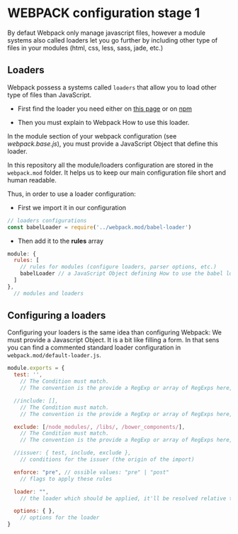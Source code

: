 # WEBPACK configuration stage 1

By defaut Webpack only manage javascript files, however a module systems also called loaders let you go further by including other type of files in your modules (html, css, less, sass, jade, etc.)

## Loaders

Webpack possess a systems called `loaders` that allow you to load other type of files than JavaScript.

* First find the loader you need either on [this page](https://github.com/webpack/webpack) or on [npm](https://www.npmjs.com/)

* Then you must explain to Webpack How to use this loader.

In the module section of your webpack configuration (see _webpack.base.js_), you must provide a JavaScript Object that define this loader.


In this repository all the module/loaders configuration are stored in the `webpack.mod` folder. It helps us to keep our main configuration file short and human readable.

Thus, in order to use a loader configuration:

* First we import it in our configuration

```JavaScript
// loaders configurations
const babelLoader = require('../webpack.mod/babel-loader')
```

* Then add it to the **rules** array

```JavaScript
module: {
  rules: [
    // rules for modules (configure loaders, parser options, etc.)
    babelLoader // a JavaScript Object defining How to use the babel loader.
  ]
},
  // modules and loaders
```

## Configuring a loaders

Configuring your loaders is the same idea than configuring Webpack: We must provide a Javascript Object. It is a bit like filling a form. In that sens you can find a commented standard loader configuration in `webpack.mod/default-loader.js`.

```JavaScript
module.exports = {
  test: '',
    // The Condition must match.
    // The convention is the provide a RegExp or array of RegExps here, but it's not enforced.

  //include: [],
    // The Condition must match.
    // The convention is the provide a RegExp or array of RegExps here, but it's not enforced.

  exclude: [/node_modules/, /libs/, /bower_components/],
    // The Condition must match.
    // The convention is the provide a RegExp or array of RegExps here, but it's not enforced.

  //issuer: { test, include, exclude },
    // conditions for the issuer (the origin of the import)

  enforce: "pre", // ossible values: "pre" | "post"
    // flags to apply these rules

  loader: "",
    // the loader which should be applied, it'll be resolved relative to the context

  options: { },
    // options for the loader
}
```
